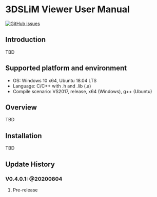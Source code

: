 # 3DSLiM Viewer User Manual

[![GitHub issues][issues-image]][issues-url]

## Introduction

TBD

## Supported platform and environment

- OS: Windows 10 x64, Ubuntu 18.04 LTS
- Language: C/C++ with .h and .lib (.a)
- Compile scenario: VS2017, release, x64 (Windows), g++ (Ubuntu)

## Overview

TBD

## Installation

TBD

## Update History

### V0.4.0.1: @20200804

1. Pre-release

   

<!-- Badges Link -->

[issues-url]: https://github.com/OPUS-Microsystems/3DSLiM-Viewer/issues
[issues-image]: https://img.shields.io/bitbucket/issues-raw/OPUS-Microsystems/3DSLiM-Viewer